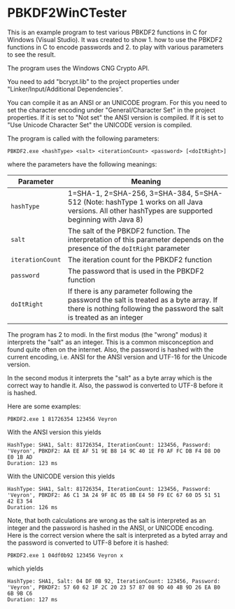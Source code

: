 # PBKDF2WinCTester

This is an example program to test various PBKDF2 functions in C for Windows (Visual Studio). It was created to show 1. how to use the PBKDF2 functions in C to encode passwords and 2. to play with various parameters to see the result.

The program uses the Windows CNG Crypto API.

You need to add "bcrypt.lib" to the project properties under "Linker/Input/Additional Dependencies".

You can compile it as an ANSI or an UNICODE program. For this you need to set the character encoding under "General/Character Set" in the project properties. If it is set to "Not set" the ANSI version is compiled. If it is set to "Use Unicode Character Set" the UNICODE version is compiled.

The program is called with the following parameters:

```
PBKDF2.exe <hashType> <salt> <iterationCount> <password> [<doItRight>]
```
where the parameters have the following meanings:

| Parameter | Meaning |
| --------- | ------- |
| `hashType` | 1=SHA-1, 2=SHA-256, 3=SHA-384, 5=SHA-512 (Note: hashType 1 works on all Java versions. All other hashTypes are supported beginning with Java 8) |
| `salt` | The salt of the PBKDF2 function. The interpretation of this parameter depends on the presence of the `doItRight` parameter |
| `iterationCount` | The iteration count for the PBKDF2 function |
| `password` | The password that is used in the PBKDF2 function |
| `doItRight` | If there is any parameter following the password the salt is treated as a byte array. If there is nothing following the password the salt is treated as an integer |

The program has 2 to modi. In the first modus (the "wrong" modus) it interprets the "salt" as an integer. This is a common misconception and found quite often on the internet. Also, the password is hashed with the current encoding, i.e. ANSI for the ANSI version and UTF-16 for the Unicode version.

In the second modus it interprets the "salt" as a byte array which is the correct way to handle it. Also, the passwod is converted to UTF-8 before it is hashed.

Here are some examples:

```
PBKDF2.exe 1 81726354 123456 Veyron
```

With the ANSI version this yields

```
HashType: SHA1, Salt: 81726354, IterationCount: 123456, Password: 'Veyron', PBKDF2: AA EE AF 51 9E B8 14 9C 40 1E F0 AF FC DB F4 D8 D0 E0 1B AD
Duration: 123 ms
```

With the UNICODE version this yields

```
HashType: SHA1, Salt: 81726354, IterationCount: 123456, Password: 'Veyron', PBKDF2: A6 C1 3A 24 9F 8C 05 8B E4 50 F9 EC 67 60 D5 51 51 42 E3 54
Duration: 126 ms
```

Note, that both calculations are wrong as the salt is interpreted as an integer and the password is hashed in the ANSI, or UNICODE encoding. Here is the correct version where the salt is interpreted as a byted array and the password is converted to UTF-8 before it is hashed:

```
PBKDF2.exe 1 04df0b92 123456 Veyron x
```

which yields

```
HashType: SHA1, Salt: 04 DF 0B 92, IterationCount: 123456, Password: 'Veyron', PBKDF2: 57 60 62 1F 2C 20 23 57 87 08 9D 40 4B 9D 26 EA B0 6B 9B C6
Duration: 127 ms
```
